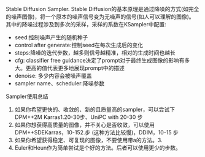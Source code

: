 Stable Diffusion Sampler.
Stable Diffusion的基本原理是通过降噪的方式(如完全的噪声图像)，将一个原本的噪声信号变为无噪声的信号(如人可以理解的图像)。其中的降噪过程涉及到多次的采样，采样的系数在KSampler中配置:
- seed:控制噪声产生的随机种子
- control after generate:控制seed在每次生成后的变化
- steps:降噪的迭代步数，越多则信号越精准，相对的生成时间也越长
- cfg: classifier free guidance决定了prompt对于最终生成图像的影响有多大。更高的值代表更多地展现prompt中的描述
- denoise: 多少内容会被噪声覆盖
- sampler name、scheduler:降噪参数


Sampler使用总结
1. 如果你希望更快的、收敛的、新的且质量高的sampler，可以尝试下DPM++2M Karras1.20-30步、UniPC with 20-30 步
2. 如果你想获得高质量的图像，并不关心是否收敛，可以使用DPM++SDEKarras，10-152.步 (这种方法比较慢)，DDIM，10-15 步
3. 如果你希望获得稳定、可复现的图像，不要使用带a的方法。3.
4. Euler和Heun作为简单尝试是个好的方法。后者可以使用更少的步数。